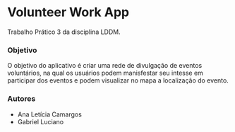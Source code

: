 # Volunteer Work App
 Trabalho Prático 3 da disciplina LDDM.
 
 ### Objetivo
 O objetivo do aplicativo é criar uma rede de divulgação de eventos voluntários, na qual os usuários podem manisfestar seu intesse em participar dos eventos e podem visualizar no mapa a localização do evento. 
 
 ### Autores
 * Ana Letícia Camargos
 * Gabriel Luciano
